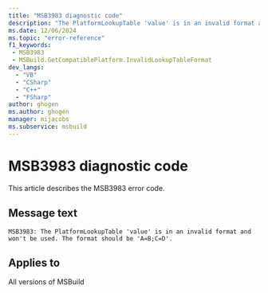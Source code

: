 ```yaml
---
title: "MSB3983 diagnostic code"
description: "The PlatformLookupTable 'value' is in an invalid format and won't be used. The format should be 'A=B;C=D'."
ms.date: 12/06/2024
ms.topic: "error-reference"
f1_keywords:
 - MSB3983
 - MSBuild.GetCompatiblePlatform.InvalidLookupTableFormat
dev_langs:
  - "VB"
  - "CSharp"
  - "C++"
  - "FSharp"
author: ghogen
ms.author: ghogen
manager: mijacobs
ms.subservice: msbuild
---
```


# MSB3983 diagnostic code

<!-- :::ErrorDefinitionDescription::: -->
<!-- :::editable-content name="introDescription"::: -->
This article describes the MSB3983 error code.
<!-- :::editable-content-end::: -->

## Message text

```output
MSB3983: The PlatformLookupTable 'value' is in an invalid format and won't be used. The format should be 'A=B;C=D'.
```

<!-- :::editable-content name="postOutputDescription"::: -->
<!--
{StrBegin="MSB3983: "}
-->
<!-- :::editable-content-end::: -->
<!-- :::ErrorDefinitionDescription-end::: -->

## Applies to

All versions of MSBuild
